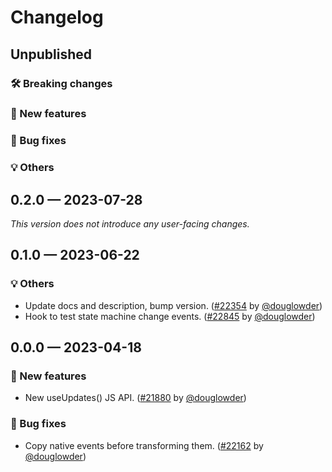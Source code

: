 # Changelog

## Unpublished

### 🛠 Breaking changes

### 🎉 New features

### 🐛 Bug fixes

### 💡 Others

## 0.2.0 — 2023-07-28

_This version does not introduce any user-facing changes._

## 0.1.0 — 2023-06-22

### 💡 Others

- Update docs and description, bump version. ([#22354](https://github.com/expo/expo/pull/22354) by [@douglowder](https://github.com/douglowder))
- Hook to test state machine change events. ([#22845](https://github.com/expo/expo/pull/22845) by [@douglowder](https://github.com/douglowder))

## 0.0.0 — 2023-04-18

### 🎉 New features

- New useUpdates() JS API. ([#21880](https://github.com/expo/expo/pull/21880) by [@douglowder](https://github.com/douglowder))

### 🐛 Bug fixes

- Copy native events before transforming them. ([#22162](https://github.com/expo/expo/pull/22162) by [@douglowder](https://github.com/douglowder))

